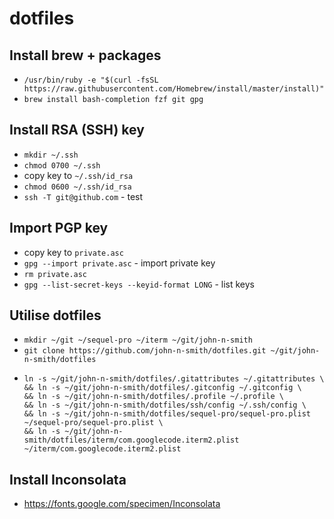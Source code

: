 # dotfiles

## Install brew + packages
- `/usr/bin/ruby -e "$(curl -fsSL https://raw.githubusercontent.com/Homebrew/install/master/install)"`
- `brew install bash-completion fzf git gpg`

## Install RSA (SSH) key
- `mkdir ~/.ssh`
- `chmod 0700 ~/.ssh`
- copy key to `~/.ssh/id_rsa`
- `chmod 0600 ~/.ssh/id_rsa`
- `ssh -T git@github.com` - test

## Import PGP key
- copy key to `private.asc`
- `gpg --import private.asc` - import private key
- `rm private.asc`
- `gpg --list-secret-keys --keyid-format LONG` - list keys

## Utilise dotfiles
- `mkdir ~/git ~/sequel-pro ~/iterm ~/git/john-n-smith`
- `git clone https://github.com/john-n-smith/dotfiles.git ~/git/john-n-smith/dotfiles`
- ```
  ln -s ~/git/john-n-smith/dotfiles/.gitattributes ~/.gitattributes \
  && ln -s ~/git/john-n-smith/dotfiles/.gitconfig ~/.gitconfig \
  && ln -s ~/git/john-n-smith/dotfiles/.profile ~/.profile \
  && ln -s ~/git/john-n-smith/dotfiles/ssh/config ~/.ssh/config \
  && ln -s ~/git/john-n-smith/dotfiles/sequel-pro/sequel-pro.plist ~/sequel-pro/sequel-pro.plist \
  && ln -s ~/git/john-n-smith/dotfiles/iterm/com.googlecode.iterm2.plist ~/iterm/com.googlecode.iterm2.plist
  ```

## Install Inconsolata
- https://fonts.google.com/specimen/Inconsolata

